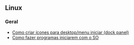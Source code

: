 ## Linux

### Geral
- [Como criar ícones para desktop/menu iniciar (dock panel)](./topics/linux-icones.md)
- [Como fazer programas iniciarem com o SO](./topics/linux-iniciaveis.md)